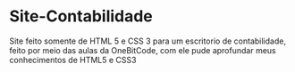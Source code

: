 # Site-Contabilidade
Site feito somente de HTML 5 e CSS 3 para um escritorio de contabilidade, feito por meio das aulas da OneBitCode, com ele pude aprofundar meus conhecimentos de HTML5 e CSS3
